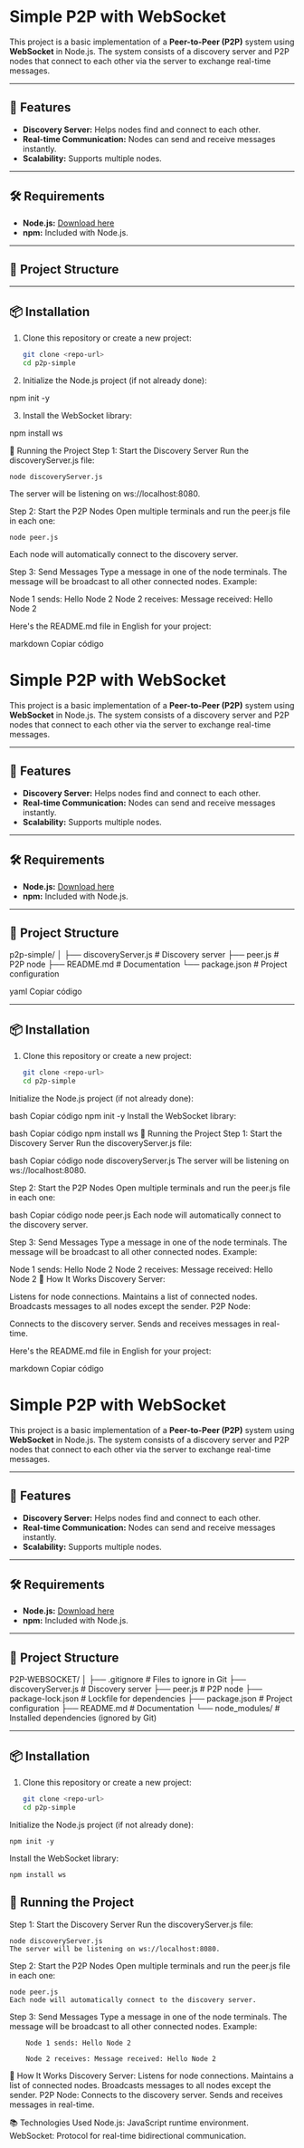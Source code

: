 # Simple P2P with WebSocket

This project is a basic implementation of a **Peer-to-Peer (P2P)** system using **WebSocket** in Node.js. The system consists of a discovery server and P2P nodes that connect to each other via the server to exchange real-time messages.

---

## 🚀 Features

- **Discovery Server:** Helps nodes find and connect to each other.
- **Real-time Communication:** Nodes can send and receive messages instantly.
- **Scalability:** Supports multiple nodes.

---

## 🛠️ Requirements

- **Node.js:** [Download here](https://nodejs.org/)
- **npm:** Included with Node.js.

---

## 📂 Project Structure


---

## 📦 Installation

1. Clone this repository or create a new project:
   ```bash
   git clone <repo-url>
   cd p2p-simple

2. Initialize the Node.js project (if not already done):

npm init -y

3. Install the WebSocket library:

npm install ws

🚀 Running the Project
Step 1: Start the Discovery Server
Run the discoveryServer.js file:

    node discoveryServer.js

The server will be listening on ws://localhost:8080.

Step 2: Start the P2P Nodes
Open multiple terminals and run the peer.js file in each one:

    node peer.js

Each node will automatically connect to the discovery server.

Step 3: Send Messages
Type a message in one of the node terminals.
The message will be broadcast to all other connected nodes.
Example:

Node 1 sends: Hello Node 2
Node 2 receives: Message received: Hello Node 2



Here's the README.md file in English for your project:

markdown
Copiar código
# Simple P2P with WebSocket

This project is a basic implementation of a **Peer-to-Peer (P2P)** system using **WebSocket** in Node.js. The system consists of a discovery server and P2P nodes that connect to each other via the server to exchange real-time messages.

---

## 🚀 Features

- **Discovery Server:** Helps nodes find and connect to each other.
- **Real-time Communication:** Nodes can send and receive messages instantly.
- **Scalability:** Supports multiple nodes.

---

## 🛠️ Requirements

- **Node.js:** [Download here](https://nodejs.org/)
- **npm:** Included with Node.js.

---

## 📂 Project Structure

p2p-simple/ │ ├── discoveryServer.js # Discovery server ├── peer.js # P2P node ├── README.md # Documentation └── package.json # Project configuration

yaml
Copiar código

---

## 📦 Installation

1. Clone this repository or create a new project:
   ```bash
   git clone <repo-url>
   cd p2p-simple
Initialize the Node.js project (if not already done):

bash
Copiar código
npm init -y
Install the WebSocket library:

bash
Copiar código
npm install ws
🚀 Running the Project
Step 1: Start the Discovery Server
Run the discoveryServer.js file:

bash
Copiar código
node discoveryServer.js
The server will be listening on ws://localhost:8080.

Step 2: Start the P2P Nodes
Open multiple terminals and run the peer.js file in each one:

bash
Copiar código
node peer.js
Each node will automatically connect to the discovery server.

Step 3: Send Messages
Type a message in one of the node terminals.
The message will be broadcast to all other connected nodes.
Example:

Node 1 sends: Hello Node 2
Node 2 receives: Message received: Hello Node 2
🧩 How It Works
Discovery Server:

Listens for node connections.
Maintains a list of connected nodes.
Broadcasts messages to all nodes except the sender.
P2P Node:

Connects to the discovery server.
Sends and receives messages in real-time.


Here's the README.md file in English for your project:

markdown
Copiar código
# Simple P2P with WebSocket

This project is a basic implementation of a **Peer-to-Peer (P2P)** system using **WebSocket** in Node.js. The system consists of a discovery server and P2P nodes that connect to each other via the server to exchange real-time messages.

---

## 🚀 Features

- **Discovery Server:** Helps nodes find and connect to each other.
- **Real-time Communication:** Nodes can send and receive messages instantly.
- **Scalability:** Supports multiple nodes.

---

## 🛠️ Requirements

- **Node.js:** [Download here](https://nodejs.org/)
- **npm:** Included with Node.js.

---

## 📂 Project Structure

P2P-WEBSOCKET/ │ ├── .gitignore # Files to ignore in Git ├── discoveryServer.js # Discovery server ├── peer.js # P2P node ├── package-lock.json # Lockfile for dependencies ├── package.json # Project configuration ├── README.md # Documentation └── node_modules/ # Installed dependencies (ignored by Git)

---

## 📦 Installation

1. Clone this repository or create a new project:
   ```bash
   git clone <repo-url>
   cd p2p-simple
Initialize the Node.js project (if not already done):

    npm init -y
Install the WebSocket library:

    npm install ws


## 🚀 Running the Project
Step 1: Start the Discovery Server
Run the discoveryServer.js file:


    node discoveryServer.js
    The server will be listening on ws://localhost:8080.

Step 2: Start the P2P Nodes
Open multiple terminals and run the peer.js file in each one:


    node peer.js
    Each node will automatically connect to the discovery server.

Step 3: Send Messages
Type a message in one of the node terminals.
The message will be broadcast to all other connected nodes.
Example:
        
        Node 1 sends: Hello Node 2
    
        Node 2 receives: Message received: Hello Node 2
🧩 How It Works
Discovery Server:
    Listens for node connections.
    Maintains a list of connected nodes.
    Broadcasts messages to all nodes except the sender.
P2P Node:
    Connects to the discovery server.
    Sends and receives messages in real-time.

📚 Technologies Used
    Node.js: JavaScript runtime environment.
    WebSocket: Protocol for real-time bidirectional communication.